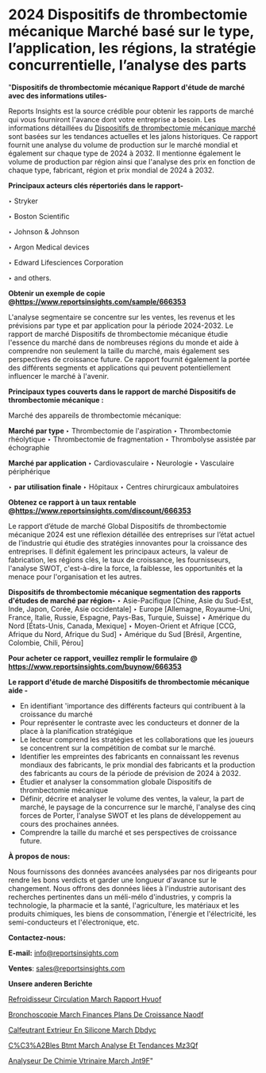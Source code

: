 # 2024 Dispositifs de thrombectomie mécanique Marché basé sur le type, l’application, les régions, la stratégie concurrentielle, l’analyse des parts

"<strong>Dispositifs de thrombectomie mécanique Rapport d'étude de marché avec des informations utiles-</strong>

Reports Insights est la source crédible pour obtenir les rapports de marché qui vous fourniront l'avance dont votre entreprise a besoin. Les informations détaillées du <a href=https://www.reportsinsights.com/sample/666353>Dispositifs de thrombectomie mécanique marché</a> sont basées sur les tendances actuelles et les jalons historiques. Ce rapport fournit une analyse du volume de production sur le marché mondial et également sur chaque type de 2024 à 2032. Il mentionne également le volume de production par région ainsi que l'analyse des prix en fonction de chaque type, fabricant, région et prix mondial de 2024 à 2032.

<b>Principaux acteurs clés répertoriés dans le rapport-</b>

‣ Stryker

‣ Boston Scientific

‣ Johnson & Johnson

‣ Argon Medical devices

‣ Edward Lifesciences Corporation

‣ and others.

<strong><b>Obtenir un exemple de copie @</b></strong><a href=https://www.reportsinsights.com/sample/666353><strong><b>https://www.reportsinsights.com/sample/666353</b></strong></a>

L'analyse segmentaire se concentre sur les ventes, les revenus et les prévisions par type et par application pour la période 2024-2032. Le rapport de marché Dispositifs de thrombectomie mécanique étudie l'essence du marché dans de nombreuses régions du monde et aide à comprendre non seulement la taille du marché, mais également ses perspectives de croissance future. Ce rapport fournit également la portée des différents segments et applications qui peuvent potentiellement influencer le marché à l'avenir.

<strong>Principaux types couverts dans le rapport de marché Dispositifs de thrombectomie mécanique :</strong>

Marché des appareils de thrombectomie mécanique:

<strong>Marché par type </strong>
‣ Thrombectomie de l'aspiration
‣ Thrombectomie rhéolytique
‣ Thrombectomie de fragmentation
‣ Thrombolyse assistée par échographie

<strong>Marché par application </strong>
‣ Cardiovasculaire
‣ Neurologie
‣ Vasculaire périphérique

‣  <strong> par utilisation finale </strong>
‣ Hôpitaux
‣ Centres chirurgicaux ambulatoires

<strong><b>Obtenez ce rapport à un taux rentable @</b></strong><a href=https://www.reportsinsights.com/discount/666353><strong><b>https://www.reportsinsights.com/discount/666353</b></strong></a>

Le rapport d’étude de marché Global Dispositifs de thrombectomie mécanique 2024 est une réflexion détaillée des entreprises sur l’état actuel de l’industrie qui étudie des stratégies innovantes pour la croissance des entreprises. Il définit également les principaux acteurs, la valeur de fabrication, les régions clés, le taux de croissance, les fournisseurs, l'analyse SWOT, c'est-à-dire la force, la faiblesse, les opportunités et la menace pour l'organisation et les autres.

<strong>Dispositifs de thrombectomie mécanique segmentation des rapports d'études de marché par région-</strong>
‣ Asie-Pacifique [Chine, Asie du Sud-Est, Inde, Japon, Corée, Asie occidentale]
‣ Europe [Allemagne, Royaume-Uni, France, Italie, Russie, Espagne, Pays-Bas, Turquie, Suisse]
‣ Amérique du Nord [États-Unis, Canada, Mexique]
‣ Moyen-Orient et Afrique [CCG, Afrique du Nord, Afrique du Sud]
‣ Amérique du Sud [Brésil, Argentine, Colombie, Chili, Pérou]

<strong>Pour acheter ce rapport, veuillez remplir le formulaire @   <a href=https://www.reportsinsights.com/buynow/666353>https://www.reportsinsights.com/buynow/666353</a></strong>

<strong>Le rapport d'étude de marché Dispositifs de thrombectomie mécanique aide -</strong>
<ul>
  <li>En identifiant 'importance des différents facteurs qui contribuent à la croissance du marché</li>
  <li>Pour représenter le contraste avec les conducteurs et donner de la place à la planification stratégique</li>
  <li>Le lecteur comprend les stratégies et les collaborations que les joueurs se concentrent sur la compétition de combat sur le marché.</li>
  <li>Identifier les empreintes des fabricants en connaissant les revenus mondiaux des fabricants, le prix mondial des fabricants et la production des fabricants au cours de la période de prévision de 2024 à 2032.</li>
  <li>Étudier et analyser la consommation globale Dispositifs de thrombectomie mécanique</li>
  <li>Définir, décrire et analyser le volume des ventes, la valeur, la part de marché, le paysage de la concurrence sur le marché, l'analyse des cinq forces de Porter, l'analyse SWOT et les plans de développement au cours des prochaines années.</li>
  <li>Comprendre la taille du marché et ses perspectives de croissance future.</li>
</ul>
<strong>À propos de nous:</strong>

Nous fournissons des données avancées analysées par nos dirigeants pour rendre les bons verdicts et garder une longueur d'avance sur le changement. Nous offrons des données liées à l'industrie autorisant des recherches pertinentes dans un méli-mélo d'industries, y compris la technologie, la pharmacie et la santé, l'agriculture, les matériaux et les produits chimiques, les biens de consommation, l'énergie et l'électricité, les semi-conducteurs et l'électronique, etc.

<strong>Contactez-nous:</strong>

<strong>E-mail:</strong> <a href=mailto:info@reportsinsights.com>info@reportsinsights.com</a>

<strong>Ventes</strong>: <a href=mailto:sales@reportsinsights.com>sales@reportsinsights.com</a>

<strong>Unsere anderen Berichte</strong>

<a href=https://www.linkedin.com/pulse/refroidisseur-%C3%A0-circulation-march%C3%A9-rapport-hvuof/>Refroidisseur  Circulation March Rapport Hvuof</a>

<a href=https://www.linkedin.com/pulse/bronchoscopie-march%C3%A9-finances-plans-de-croissance-naodf/>Bronchoscopie March Finances Plans De Croissance Naodf</a>

<a href=https://www.linkedin.com/pulse/calfeutrant-ext%C3%A9rieur-en-silicone-march%C3%A9-dbdyc/>Calfeutrant Extrieur En Silicone March Dbdyc</a>

<a href=https://www.linkedin.com/pulse/c%C3%A2bles-btmt-march%C3%A9-analyse-et-tendances-mz3qf/>C%C3%A2Bles Btmt March Analyse Et Tendances Mz3Qf</a>

<a href=https://www.linkedin.com/pulse/analyseur-de-chimie-v%C3%A9t%C3%A9rinaire-march%C3%A9-jnt9f/>Analyseur De Chimie Vtrinaire March Jnt9F</a>"

